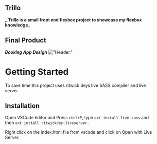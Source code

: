 ## Trillo

**_ Trillo is a small front end flexbox project to showcase my flexbox knowledge_**

## Final Product

**_Booking App Design_** !["Header."](https://github.com/joelhart89/Trillio-Web-App/blob/master/docs/Webpage.png)

# Getting Started

To save time this project uses ritwick deys live SASS compiler and live server.

## Installation

Open VSCode Editor and Press `ctrl+P`, type `ext install live-sass` and then `ext install ritwickdey.liveserver.`

Right click on the index.html file from vscode and click on Open with Live Server.
